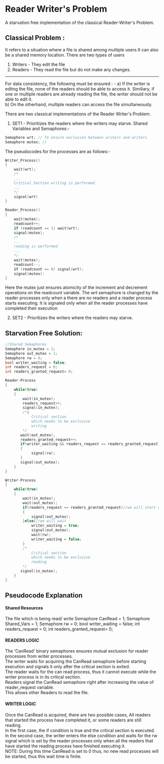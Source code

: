 # Reader Writer's Problem
A starvation free implementation of the classical Reader-Writer's Problem.

## Classical Problem :
It refers to a situation where a file is shared among multiple users.It can also be a shared memory location. There are two types of users 
1. Writers - They edit the file 
2. Readers - They read the file but do not make any changes.
<hr>
For data consistency, the following must be ensured : -
a) If the writer is editng the file, none of the readers should be able to access it. Similiary, if one or multiple readers are already reading the file, the writer should not be able to edit it. <br>
b) On the otherhand, multiple readers can access the file simultaneously.

There are two classical implementations of the Reader Writer's Problem.
1. SET1 - Prioritizes the readers where the writers may starve.
Shared Variables and Semaphores:-
```cpp
Semaphore wrt; // To ensure exclusion between writers and writers
Semaphore mutex; //

```
The pseudocodes for the processes are as follows:-
```cpp
Writer_Process()
{
    wait(wrt);
    /*
    ...
    Critical Section writing is performed
    ...
    */
    signal(wrt)
}

Reader_Process()
{
    wait(mutex);
    readcount++;
    if (readcount == 1) wait(wrt);
    signal(mutex);
    /*
    ...
    reading is performed
    ...
    */
    wait(mutex);
    readcount--;
    if (readcount == 0) signal(wrt);
    signal(mutex):
}
```
Here the mutex just ensures atomicity of the increment and decrement operations on the readcount variable.
The wrt semaphore is changed by the reader processes only when a there are no readers and a reader process starts executing. It is signaled only when all the reader processes have completed their execution


2. SET2 - Prioritizes the writers where the readers may starve.

## Starvation Free Solution:
```cpp
//Shared Semaphores
Semaphore in_mutex = 1;
Semaphore out_mutex = 1;
Semaphore rw = 0;
bool writer_waiting = false;
int readers_request = 0;
int readers_granted_request= 0;

Reader-Process
{
    while(true)
    {
        wait(in_mutex);
        readers_request++;
        signal(in_mutex);
        /*q
            Critical section
            which needs to be exclusive 
            writing
        */
       wait(out_mutex);
       readers_granted_request++;
       if(writer_waiting && readers_request == readers_granted_request)
       {
            signal(rw);
       }
       signal(out_mutex);
    }
}
```

```cpp
Writer-Process
{
    while(true)
    {
        wait(in_mutex);
        wait(out_mutex);
        if(readers_request == readers_granted_request)//we will start writing
        {
            signal(out_mutex);
        }else{//we will wait
            writer_waiting = true;
            signal(out_mutex);
            wait(rw);
            writer_waiting = false;
        }
        /*
            Critical section
            which needs to be exclusive 
            reading
        */
       signal(in_mutex);
    }
}
```
## Pseudocode Explanation
#### Shared Resources
The file which is being read/ write
Semaphore CanRead = 1;
Semaphore Shared_Vars = 1;
Semaphore rw = 0;
bool writer_waiting = false;
int readers_request = 0;
int readers_granted_request= 0;


#### READERS LOGIC
The 'CanRead' binary semaphores ensures mutual exclusion for reader processes from writer processes. <br>
The writer waits for acquiring the CanRead semaphore before starting execution and signals it only after the critical section is exited. <br>
The reader waits for the can read process, thus it cannot execute while the writer process is in its critical section. <br>
Readers signal the CanRead semaphore right after increasing the value of reader_request variable. <br>
This allows other Readers to read the file.

#### WRITER LOGIC
Once the CanRead is acquired, there are two possible cases,
All readers that started the process have completed it, or some readers are still reading. <br>
In the first case, the if condition is true and the critical section is executed.<br>
In the second case, the writer enters the else condition and waits for the rw signal which is set by the reader processes only when all the readers that have started the reading process have finished executing it.<br>
NOTE: During this time CanRead is set to 0 thus, no new read processes will be started, thus this wait time is finite. <br>




